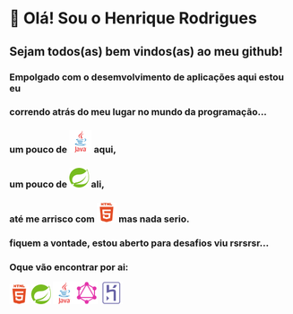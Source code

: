# 👋 Olá! Sou o Henrique Rodrigues
## Sejam todos(as) bem vindos(as) ao meu github!
### Empolgado com o desemvolvimento de aplicações aqui estou eu
### correndo atrás do meu lugar no mundo da programação...
### um pouco de <img src="https://github.com/devicons/devicon/blob/master/icons/java/java-original-wordmark.svg" title="Java" alt="Java" width="40" height="40"/> aqui,
### um pouco de <img src="https://github.com/devicons/devicon/blob/master/icons/spring/spring-original.svg" title="Spring-original" alt="Spring-original" width="35" height="35"/> ali,
### até me arrisco com <img src="https://github.com/devicons/devicon/blob/master/icons/html5/html5-plain-wordmark.svg" title="html" alt="html" width="35" height="35"/> mas nada serio.
### fiquem a vontade,  estou aberto para desafios viu rsrsrsr...

### Oque vão encontrar por ai:
<img src="https://github.com/devicons/devicon/blob/master/icons/html5/html5-plain-wordmark.svg" title="html" alt="html" width="35" height="35"/> <img src="https://github.com/devicons/devicon/blob/master/icons/spring/spring-original.svg" title="Spring-original" alt="Spring-original" width="35" height="35"/> <img src="https://github.com/devicons/devicon/blob/master/icons/java/java-original-wordmark.svg" title="Java" alt="Java" width="40" height="40"/><img src="https://github.com/devicons/devicon/blob/master/icons/graphql/graphql-plain.svg" title="graphql" alt="graphql" width="40" height="40"/> <img src="https://github.com/devicons/devicon/blob/master/icons/heroku/heroku-original.svg" title="heroku" alt="heroku" width="40" height="40"/>

